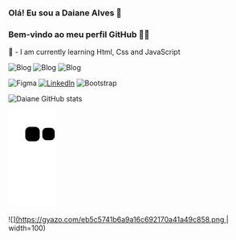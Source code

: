 ### Olá! Eu sou a Daiane Alves 👋
### Bem-vindo ao meu perfil GitHub 👩‍💻
 🌱 - I am currently learning Html, Css and JavaScript

 ![Blog](https://img.shields.io/badge/HTML-239120?style=for-the-badge&logo=html5&logoColor=white)
![Blog](https://img.shields.io/badge/CSS-239120?&style=for-the-badge&logo=css3&logoColor=white)
![Blog](https://img.shields.io/badge/JavaScript-F7DF1E?style=for-the-badge&logo=javascript&logoColor=black)

![Figma](https://img.shields.io/badge/figma-%23F24E1E.svg?style=for-the-badge&logo=figma&logoColor=white)
[![LinkedIn](https://img.shields.io/badge/LinkedIn-0077B5?style=for-the-badge&logo=linkedin&logoColor=white)](https://www.linkedin.com/in/daiane-alves-de-oliveira/)
![Bootstrap](https://img.shields.io/badge/bootstrap-%23563D7C.svg?style=for-the-badge&logo=bootstrap&logoColor=white)


![Daiane GitHub stats](https://github-readme-stats.vercel.app/api?username=DaianedeOliveira&show_icons=true&theme=radical)


![Snake animation](https://github.com/DaianedeOliveira/DaianedeOliveira/blob/output/github-contribution-grid-snake.svg)

![][(https://gyazo.com/eb5c5741b6a9a16c692170a41a49c858.png ](https://myoctocat.com/build-your-octocat/)| width=100)



